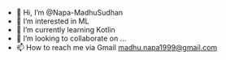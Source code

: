 - 👋 Hi, I’m @Napa-MadhuSudhan
- 👀 I’m interested in ML
- 🌱 I’m currently learning Kotlin
- 💞️ I’m looking to collaborate on ...
- 📫 How to reach me via Gmail madhu.napa1999@gmail.com

<!---
Napa-MadhuSudhan/Napa-MadhuSudhan is a ✨ special ✨ repository because its `README.md` (this file) appears on your GitHub profile.
You can click the Preview link to take a look at your changes.
--->
